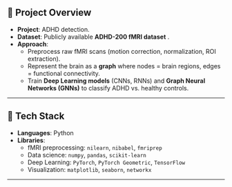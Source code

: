 
## 📌 Project Overview  

- **Project**: ADHD detection.  
- **Dataset**: Publicly available **ADHD-200 fMRI dataset** \.  
- **Approach**:
  - Preprocess raw fMRI scans (motion correction, normalization, ROI extraction).  
  - Represent the brain as a **graph** where nodes = brain regions, edges = functional connectivity.  
  - Train **Deep Learning models** (CNNs, RNNs) and **Graph Neural Networks (GNNs)** to classify ADHD vs. healthy controls.  

---

## 🚀 Tech Stack  

- **Languages**: Python  
- **Libraries**:  
  - fMRI preprocessing: `nilearn`, `nibabel`, `fmriprep`  
  - Data science: `numpy`, `pandas`, `scikit-learn`  
  - Deep Learning: `PyTorch`, `PyTorch Geometric`, `TensorFlow`  
  - Visualization: `matplotlib`, `seaborn`, `networkx`  

---
